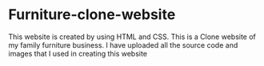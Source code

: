 # Furniture-clone-website
This website is created by using HTML and CSS. This is a Clone website of my family furniture business.
I have uploaded all the source code and images that I used in creating this website

